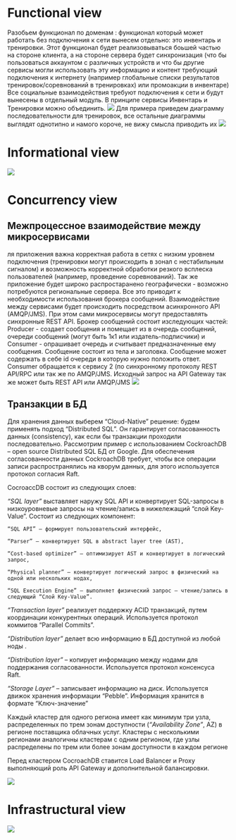 # Functional view
Разобьем функционал по доменам : функционал который может работать без подключения к сети вынесем отдельно: это инвентарь и тренировки. Этот функционал будет реализовываться боьшей частью на стороне клиента, а на стороне сервера будет синхронизация (что бы пользоваться аккаунтом с различных устройств и что бы другие сервисы могли использовать эту информацию и контент требующий подключения к интернету (например глобальные списки результатов тренировок/соревнований в тренировках) или промоакции в инвентаре) Все социальные взаимодействия требуют подключения к сети и будут вынесены в отдельный модуль. В принципе сервисы Инвентарь и Тренировки можно объединить.
![](Functional_view.png)
Для примера приведем диаграмму последовательности для тренировок, все остальные диаграммы выглядят однотипно и намого короче, не вижу смысла приводить их
![](Sequence_Training.png)
# Informational view
![](Informational_view.png)
# Concurrency view
## Межпроцессное взаимодействие между микросервисами
ля приложения важна корректная работа в сетях с низким уровнем подключения (тренировки могут происходить в зонал с нестабильным сигналом) и возможность корректной обработки резкого всплеска пользователей (например, проведение соревнований). Так же приложение будет широко распростаранено географически - возможно потребуются региональные сервера. Все это приводит к необходимости использования брокера сообщений. Взаимодействие между сервисами будет происходить посредством асинхронного API (AMQP/JMS). При этом сами микросервисы могут предоставлять синхронные REST API. Брокер сообщений состоит изследующих частей: Producer - создает сообщения и помещает из в очередь сообщений, очереди сообщений (могут быть 1к1 или издатель-подписчики) и Consumer - опрашивает очередь и считывает предназначенные ему сообщения. Сообщение состоит из тела и заголовка. Сообщение может содержать в себе id очереди в которую нужно положить ответ. Consumer обращается к сервису 2 (по синхронному протоколу REST API/RPC или так же по AMQP/JMS. Исходный запрос на API Gateway так же может быть REST API или AMQP/JMS
![](IPC.png)
## Транзакции в БД
Для хранения данных выберем “Cloud-Native” решение: будем применять подход “Distributed SQL”. Он гарантирует согласованность данных (consistency), как если бы транзакции проходили последовательно. Рассмотрим пример с использованием CockroachDB – open source Distributed SQL БД от Google. Для обеспечения согласованности данных CockroachDB требует, чтобы все операции записи распространялись на кворум данных, для этого используется протокол согласия Raft.

CocroaccDB состоит из следующих слоев:

*“SQL layer”* выставляет наружу SQL API и конвертирует SQL-запросы в низкоуровневые запросы на чтение/запись в нижележащий “слой Key-Value”. Состоит из следующих компонент: 

    “SQL API” – формирует пользовательский интерфейс, 

    “Parser” – конвертирует SQL в abstract layer tree (AST), 

    “Cost-based optimizer” – оптимизирует AST и конвертирует в логический запрос, 

    “Physical planner” – конвертирует логический запрос в физический на одной или нескольких нодах, 

    “SQL Execution Engine” – выполняет физический запрос – чтение/запись в следующий “Слой Key-Value”.

*“Transaction layer”* реализует поддержку ACID транзакций, путем координации конкурентных операций. Используется протокол коммитов “Parallel Commits”.

*“Distribution layer”* делает всю информацию в БД доступной из любой ноды .

*“Distribution layer”* – копирует информацию между нодами для поддержания согласованности. Используется протокол консенсуса Raft.

*“Storage Layer”* – записывает информацию на диск. Используется движок хранения информации “Pebble”. Информация хранится в формате “Ключ-значение”

Каждый кластер для одного региона имеет как минимум три узла, распределенных по трем зонам доступности (*“Availability Zone”*, AZ) в регионе поставщика облачных услуг. Кластеры с несколькими регионами аналогичны кластерам с одним регионом, где узлы распределены по трем или более зонам доступности в каждом регионе

Перед кластером CocroachDB ставится Load Balancer и Proxy выполняющий роль API Gateway и дополнительной балансировки.

![](Развертывание_БД_Distributed_SQL_CocroachDB.png)

# Infrastructural view
![](Infrastructural_view.png)

